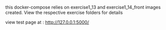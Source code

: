 this docker-compose relies on exercise1_13 and exercise1_14_front images created. View the respective exercise folders for details

view test page at : http://127.0.0.1:5000/ 
